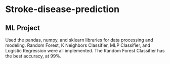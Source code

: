 # Stroke-disease-prediction
## ML Project
Used the pandas, numpy, and sklearn libraries for data processing and modeling.
Random Forest, K Neighbors Classifier, MLP Classifier, and Logistic Regression were all implemented.
The Random Forest Classifier has the best accuracy, at 99%.




